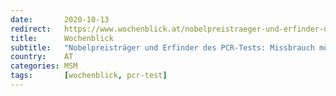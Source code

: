 ```yaml
---
date:       2020-10-13
redirect:   https://www.wochenblick.at/nobelpreistraeger-und-erfinder-des-pcr-tests-missbrauch-moeglich/
title:      Wochenblick
subtitle:   "Nobelpreisträger und Erfinder des PCR-Tests: Missbrauch möglich"
country:    AT
categories: MSM
tags:       [wochenblick, pcr-test]
---
```

